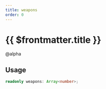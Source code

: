 ```yaml
---
title: weapons
order: 0
---
```


# {{ $frontmatter.title }}

@alpha 

## Usage

```ts
readonly weapons: Array<number>;
```
